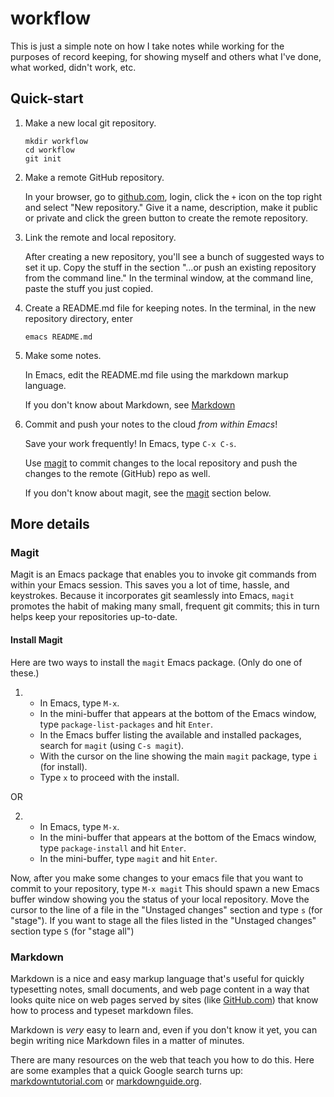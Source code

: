 # workflow

This is just a simple note on how I take notes while working for the purposes of record keeping,
for showing myself and others what I've done, what worked, didn't work, etc.

## Quick-start

1. Make a new local git repository.

   ```
   mkdir workflow
   cd workflow
   git init
   ```

2. Make a remote GitHub repository.

   In your browser, go to [github.com][], login, click the `+` icon on the top right and select "New repository."
   Give it a name, description, make it public or private and click the green button to create the remote repository.
   
3. Link the remote and local repository.

   After creating a new repository, you'll see a bunch of suggested ways to set it up.
   Copy the stuff in the section "…or push an existing repository from the command line."
   In the terminal window, at the command line, paste the stuff you just copied.   
   
4. Create a README.md file for keeping notes. In the terminal, in the new repository directory, enter

   ```
   emacs README.md
   ```

5. Make some notes.

   In Emacs, edit the README.md file using the markdown markup language.
   
   If you don't know about Markdown, see [Markdown](#markdown)
   
6. Commit and push your notes to the cloud *from within Emacs*!

   Save your work frequently!  In Emacs, type `C-x C-s`.
   
   Use [magit](#magit) to commit changes to the local repository and push the changes to the remote (GitHub) repo as well.
   
   If you don't know about magit, see the [magit](#magit) section below.


## More details
   
### Magit
   
Magit is an Emacs package that enables you to invoke git commands from within your Emacs session.
This saves you a lot of time, hassle, and keystrokes.
Because it incorporates git seamlessly into Emacs, `magit` promotes the habit of making many small, frequent git commits;
this in turn helps keep your repositories up-to-date.

#### Install Magit

Here are two ways to install the `magit` Emacs package. (Only do one of these.)

1.  * In Emacs, type `M-x`.
    * In the mini-buffer that appears at the bottom of the Emacs window, type `package-list-packages` and hit `Enter`.
    * In the Emacs buffer listing the available and installed packages, search for `magit` (using `C-s magit`).
    * With the cursor on the line showing the main `magit` package, type `i` (for install).
    * Type `x` to proceed with the install.

OR

2.  * In Emacs, type `M-x`.
    * In the mini-buffer that appears at the bottom of the Emacs window, type `package-install` and hit `Enter`.
    * In the mini-buffer, type `magit` and hit `Enter`.

Now, after you make some changes to your emacs file that you want to commit to your repository, type `M-x magit`
This should spawn a new Emacs buffer window showing you the status of your local repository.
Move the cursor to the line of a file in the "Unstaged changes" section and type `s` (for "stage").
If you want to stage all the files listed in the "Unstaged changes" section type `S` (for "stage all")



### Markdown

Markdown is a nice and easy markup language that's useful for quickly typesetting notes, small documents, and 
web page content in a way that looks quite nice on web pages served by sites (like [GitHub.com][])
that know how to process and typeset markdown files.

Markdown is *very* easy to learn and, even if you don't know it yet, you can begin writing nice 
Markdown files in a matter of minutes.

There are many resources on the web that teach you how to do this. Here are some
examples that a quick Google search turns up: [markdowntutorial.com][] or [markdownguide.org][].
   

[github.com]: https://github.com/
[markdowntutorial.com]: https://www.markdowntutorial.com/
[markdownguide.org]: https://www.markdownguide.org/
